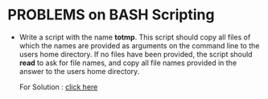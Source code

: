 # PROBLEMS on BASH Scripting

+ Write a script with the name **totmp**. This script should copy all files of which 
 the names are provided as arguments on the command line to the users home directory.
 If no files have been provided, the script should **read** to ask for file names, and 
 copy all file names provided in the answer to the users home directory.

  For Solution : [click here](https://github.com/OddExtension5/Linux-Guide/blob/master/bash_shell/q%26a/solution/totmp.sh)
  
